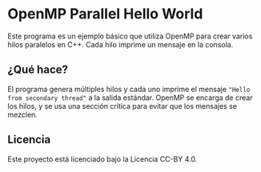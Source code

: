 # OpenMP Parallel Hello World

Este programa es un ejemplo básico que utiliza OpenMP para crear varios hilos paralelos en C++. Cada hilo imprime un mensaje en la consola.

## ¿Qué hace?

El programa genera múltiples hilos y cada uno imprime el mensaje `"Hello from secondary thread"` a la salida estándar. OpenMP se encarga de crear los hilos, y se usa una sección crítica para evitar que los mensajes se mezclen.

## Licencia

Este proyecto está licenciado bajo la Licencia CC-BY 4.0.